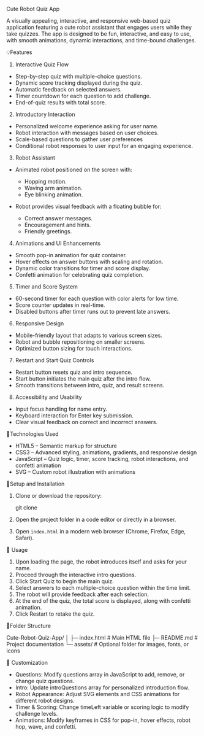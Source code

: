  Cute Robot Quiz App

A visually appealing, interactive, and responsive web-based quiz application featuring a cute robot assistant that engages users while they take quizzes. The app is designed to be fun, interactive, and easy to use, with smooth animations, dynamic interactions, and time-bound challenges.

 💡Features

1. Interactive Quiz Flow

* Step-by-step quiz with multiple-choice questions.
* Dynamic score tracking displayed during the quiz.
* Automatic feedback on selected answers.
* Timer countdown for each question to add challenge.
* End-of-quiz results with total score.

2. Introductory Interaction

* Personalized welcome experience asking for user name.
* Robot interaction with messages based on user choices.
* Scale-based questions to gather user preferences
* Conditional robot responses to user input for an engaging experience.

 3. Robot Assistant

* Animated robot positioned on the screen with:

  * Hopping motion.
  * Waving arm animation.
  * Eye blinking animation.
* Robot provides visual feedback with a floating bubble for:

  * Correct answer messages.
  * Encouragement and hints.
  * Friendly greetings.

4. Animations and UI Enhancements

* Smooth pop-in animation for quiz container.
* Hover effects on answer buttons with scaling and rotation.
* Dynamic color transitions for timer and score display.
* Confetti animation for celebrating quiz completion.

5. Timer and Score System

* 60-second timer for each question with color alerts for low time.
* Score counter updates in real-time.
* Disabled buttons after timer runs out to prevent late answers.

6. Responsive Design

* Mobile-friendly layout that adapts to various screen sizes.
* Robot and bubble repositioning on smaller screens.
* Optimized button sizing for touch interactions.

7. Restart and Start Quiz Controls

* Restart button resets quiz and intro sequence.
* Start button initiates the main quiz after the intro flow.
* Smooth transitions between intro, quiz, and result screens.

8. Accessibility and Usability

* Input focus handling for name entry.
* Keyboard interaction for Enter key submission.
* Clear visual feedback on correct and incorrect answers.

🔹Technologies Used

* HTML5 – Semantic markup for structure
* CSS3 – Advanced styling, animations, gradients, and responsive design
* JavaScript – Quiz logic, timer, score tracking, robot interactions, and confetti animation
* SVG – Custom robot illustration with animations

 🔹Setup and Installation

1. Clone or download the repository:

   git clone 
2. Open the project folder in a code editor or directly in a browser.
3. Open `index.html` in a modern web browser (Chrome, Firefox, Edge, Safari).

🔹 Usage

1. Upon loading the page, the robot introduces itself and asks for your name.
2. Proceed through the interactive intro questions.
3. Click Start Quiz to begin the main quiz.
4. Select answers to each multiple-choice question within the time limit.
5. The robot will provide feedback after each selection.
6. At the end of the quiz, the total score is displayed, along with confetti animation.
7. Click Restart to retake the quiz.

🔹Folder Structure


Cute-Robot-Quiz-App/
│
├─ index.html       # Main HTML file
├─ README.md        # Project documentation
└─ assets/          # Optional folder for images, fonts, or icons



🔹 Customization

* Questions: Modify questions array in JavaScript to add, remove, or change quiz questions.
* Intro: Update introQuestions array for personalized introduction flow.
* Robot Appearance: Adjust SVG elements and CSS animations for different robot designs.
* Timer & Scoring: Change timeLeft variable or scoring logic to modify challenge levels.
* Animations: Modify keyframes in CSS for pop-in, hover effects, robot hop, wave, and confetti.

